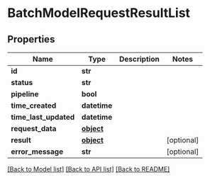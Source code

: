 # BatchModelRequestResultList

## Properties
Name | Type | Description | Notes
------------ | ------------- | ------------- | -------------
**id** | **str** |  | 
**status** | **str** |  | 
**pipeline** | **bool** |  | 
**time_created** | **datetime** |  | 
**time_last_updated** | **datetime** |  | 
**request_data** | [**object**](.md) |  | 
**result** | [**object**](.md) |  | [optional] 
**error_message** | **str** |  | [optional] 

[[Back to Model list]](../README.md#documentation-for-models) [[Back to API list]](../README.md#documentation-for-api-endpoints) [[Back to README]](../README.md)


